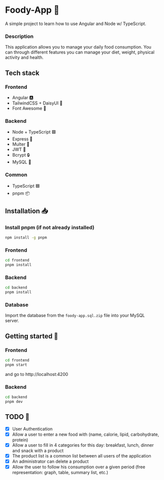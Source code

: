 # Foody-App 🍔

A simple project to learn how to use Angular and Node w/ TypeScript.
### Description
This application allows you to manage your daily food consumption. You can through different features you can manage your diet, weight, physical activity and health.

## Tech stack
### Frontend
- Angular 🅰️
- TailwindCSS + DaisyUI 🍃
- Font Awesome 🎨

### Backend
- Node + TypeScript 🟩
- Express 🚂
- Multer 📁
- JWT 🍪
- Bcrypt 🔒
- MySQL 🐬

### Common
- TypeScript 🟦
- pnpm 📦

## Installation 📥
### Install pnpm (if not already installed)
```bash
npm install -g pnpm
```
### Frontend
```bash
cd frontend
pnpm install
```

### Backend
```bash
cd backend
pnpm install
```

### Database
Import the database from the `foody-app.sql.zip` file into your MySQL server.
## Getting started 🏁
### Frontend
```bash
cd frontend
pnpm start
```
and go to http://localhost:4200

### Backend
```bash
cd backend
pnpm dev
```

## TODO 📇
- [x] User Authentication
- [x] Allow a user to enter a new food with (name, calorie, lipid, carbohydrate, protein)
- [x] Allow a user to fill in 4 categories for this day: breakfast, lunch, dinner and snack with a product
- [x] The product list is a common list between all users of the application
- [x] An administrator can delete a product
- [x] Allow the user to follow his consumption over a given period (free representation: graph, table, summary list, etc.)